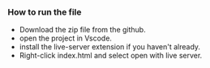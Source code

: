 ### How to run the file
 - Download the zip file from the github.
- open the project in Vscode.
 - install the live-server extension if you haven't already.
 - Right-click index.html and select open with live server.